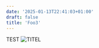 ```yaml
---
date: '2025-01-13T22:41:03+01:00'
draft: false
title: 'Foo3'
---
```

TEST
![](images/container-monitoring.png "TITEL")
